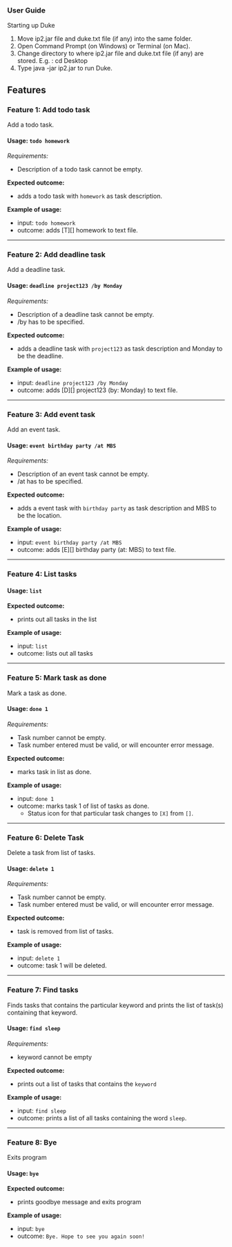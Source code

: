 ### User Guide

Starting up Duke

1. Move ip2.jar file and duke.txt file (if any) into the same folder.
2. Open Command Prompt (on Windows) or Terminal (on Mac).
3. Change directory to where ip2.jar file and duke.txt file (if any) are stored. E.g. : cd Desktop
4. Type java -jar ip2.jar to run Duke.


## Features 
### Feature 1: Add todo task
Add a todo task.

#### Usage: `todo homework`

_Requirements:_
- Description of a todo task cannot be empty.

__Expected outcome:__

- adds a todo task with `homework` as task description.

__Example of usage:__

- input: `todo homework`
- outcome: adds [T][] homework to text file.
_________

### Feature 2: Add deadline task
Add a deadline task.

#### Usage: `deadline project123 /by Monday`

_Requirements:_
- Description of a deadline task cannot be empty.
- /by has to be specified.

__Expected outcome:__

- adds a deadline task with `project123` as task description and Monday to be the deadline.

__Example of usage:__

- input: `deadline project123 /by Monday`
- outcome: adds [D][] project123 (by: Monday) to text file.
_________

### Feature 3: Add event task
Add an event task.

#### Usage: `event birthday party /at MBS`

_Requirements:_
- Description of an event task cannot be empty.
- /at has to be specified.

__Expected outcome:__

- adds a event task with `birthday party` as task description and MBS to be the location.

__Example of usage:__

- input: `event birthday party /at MBS`
- outcome: adds [E][] birthday party (at: MBS) to text file.
_________

### Feature 4: List tasks

#### Usage: `list`

__Expected outcome:__

- prints out all tasks in the list

__Example of usage:__

- input: `list`
- outcome: lists out all tasks
_________

### Feature 5: Mark task as done
Mark a task as done. 

#### Usage: `done 1`

_Requirements:_
- Task number cannot be empty.
- Task number entered must be valid, or will encounter error message.

__Expected outcome:__

- marks task in list as done. 

__Example of usage:__

- input: `done 1`
- outcome: marks task 1 of list of tasks as done. 
    - Status icon for that particular task changes to `[X]` from `[]`.
_________

### Feature 6: Delete Task
Delete a task from list of tasks.

#### Usage: `delete 1`

_Requirements:_
- Task number cannot be empty.
- Task number entered must be valid, or will encounter error message.

__Expected outcome:__

- task is removed from list of tasks.

__Example of usage:__

- input: `delete 1`
- outcome: task 1 will be deleted.
_________

### Feature 7: Find tasks
Finds tasks that contains the particular keyword and prints the list of task(s) containing that keyword.

#### Usage: `find sleep`

_Requirements:_
- keyword cannot be empty

__Expected outcome:__

- prints out a list of tasks that contains the `keyword`

__Example of usage:__

- input: `find sleep`
- outcome: prints a list of all tasks containing the word `sleep`.
_________

### Feature 8: Bye
Exits program

#### Usage: `bye`

__Expected outcome:__

- prints goodbye message and exits program

__Example of usage:__

- input: `bye`
- outcome: `Bye. Hope to see you again soon!`
